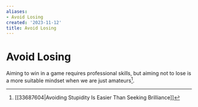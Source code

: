 ```yaml
---
aliases:
- Avoid Losing
created: '2023-11-12'
title: Avoid Losing
---
```


# Avoid Losing

Aiming to win in a game requires professional skills, but aiming not to lose is a more suitable mindset when we are just amateurs[^1].

[^1]: [[33687604|Avoiding Stupidity Is Easier Than Seeking Brilliance]]